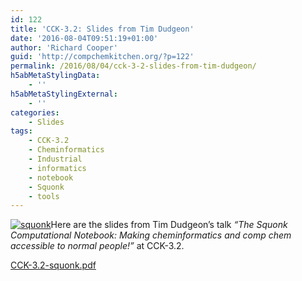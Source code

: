 ```yaml
---
id: 122
title: 'CCK-3.2: Slides from Tim Dudgeon'
date: '2016-08-04T09:51:19+01:00'
author: 'Richard Cooper'
guid: 'http://compchemkitchen.org/?p=122'
permalink: /2016/08/04/cck-3-2-slides-from-tim-dudgeon/
h5abMetaStylingData:
    - ''
h5abMetaStylingExternal:
    - ''
categories:
    - Slides
tags:
    - CCK-3.2
    - Cheminformatics
    - Industrial
    - informatics
    - notebook
    - Squonk
    - tools
---
```


[![squonk](http://compchemkitchen.org/wp-content/uploads/2016/10/squonk-300x222.png)](http://compchemkitchen.org/wp-content/uploads/2016/10/CCK3.2.pdf)Here are the slides from Tim Dudgeon’s talk *“The Squonk Computational Notebook: Making cheminformatics and comp chem accessible to normal people!”* at CCK-3.2.

[CCK-3.2-squonk.pdf](http://compchemkitchen.org/wp-content/uploads/2016/10/CCK3.2.pdf)